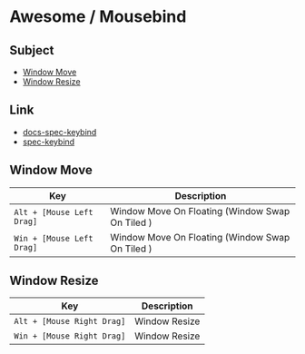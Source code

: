 
# Awesome / Mousebind


## Subject

* [Window Move](#window-move)
* [Window Resize](#window-resize)


## Link

* [docs-spec-keybind](../../../../docs/spec/Mousebind.md)
* [spec-keybind](spec-keybind.md)


## Window Move

| Key | Description |
| --- | --- |
| `Alt + [Mouse Left Drag]` | Window Move On Floating (Window Swap On Tiled ) |
| `Win + [Mouse Left Drag]` | Window Move On Floating (Window Swap On Tiled ) |


## Window Resize

| Key | Description |
| --- | --- |
| `Alt + [Mouse Right Drag]` | Window Resize |
| `Win + [Mouse Right Drag]` | Window Resize |
